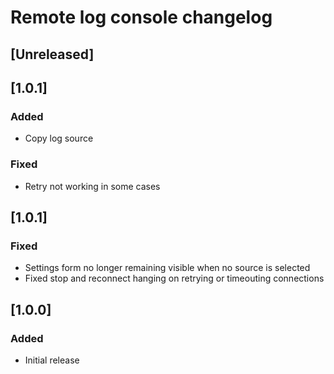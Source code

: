 <!-- Keep a Changelog guide -> https://keepachangelog.com -->

# Remote log console changelog

## [Unreleased]

## [1.0.1]
### Added
- Copy log source
### Fixed
- Retry not working in some cases

## [1.0.1]
### Fixed
- Settings form no longer remaining visible when no source is selected
- Fixed stop and reconnect hanging on retrying or timeouting connections

## [1.0.0]
### Added
- Initial release
